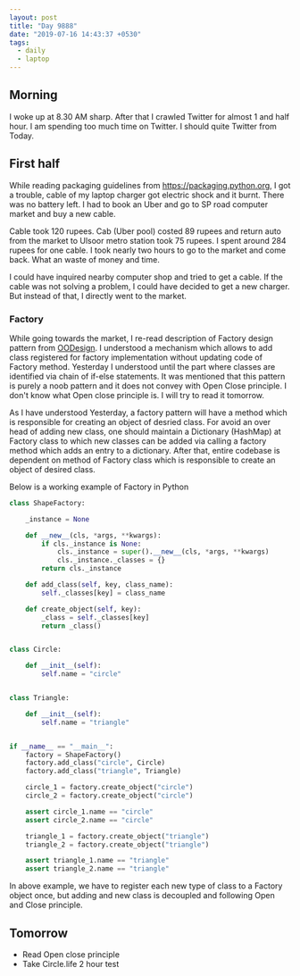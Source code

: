 ```yaml
---
layout: post
title: "Day 9888"
date: "2019-07-16 14:43:37 +0530"
tags:
  - daily
  - laptop
---
```


## Morning

I woke up at 8.30 AM sharp. After that I crawled Twitter for almost 1 and half
hour. I am spending too much time on Twitter. I should quite Twitter from
Today.


## First half

While reading packaging guidelines from https://packaging.python.org, I got a
trouble, cable of my laptop charger got electric shock and it burnt. There was
no battery left. I had to book an Uber and go to SP road computer market and
buy a new cable.

Cable took 120 rupees. Cab (Uber pool) costed 89 rupees and return auto from
the market to Ulsoor metro station took 75 rupees. I spent around 284 rupees
for one cable. I took nearly two hours to go to the market and come back. What
an waste of money and time.

I could have inquired nearby computer shop and tried to get a cable. If the
cable was not solving a problem, I could have decided to get a new charger. But
instead of that, I directly went to the market.


### Factory

While going towards the market, I re-read description of Factory design pattern
from [OODesign][oodesign]. I understood a mechanism which allows to add class
registered for factory implementation without updating code of Factory method.
Yesterday I understood until the part where classes are identified via chain of
if-else statements. It was mentioned that this pattern is purely a noob pattern
and it does not convey with Open Close principle. I don't know what Open close
principle is. I will try to read it tomorrow.

As I have understood Yesterday, a factory pattern will have a method which is
responsible for creating an object of desried class. For avoid an over head of
adding new class, one should maintain a Dictionary (HashMap) at Factory class
to which new classes can be added via calling a factory method which adds an
entry to a dictionary. After that, entire codebase is dependent on method of
Factory class which is responsible to create an object of desired class.

Below is a working example of Factory in Python

```python
class ShapeFactory:

    _instance = None

    def __new__(cls, *args, **kwargs):
        if cls._instance is None:
            cls._instance = super().__new__(cls, *args, **kwargs)
            cls._instance._classes = {}
        return cls._instance

    def add_class(self, key, class_name):
        self._classes[key] = class_name

    def create_object(self, key):
        _class = self._classes[key]
        return _class()


class Circle:

    def __init__(self):
        self.name = "circle"


class Triangle:

    def __init__(self):
        self.name = "triangle"


if __name__ == "__main__":
    factory = ShapeFactory()
    factory.add_class("circle", Circle)
    factory.add_class("triangle", Triangle)

    circle_1 = factory.create_object("circle")
    circle_2 = factory.create_object("circle")

    assert circle_1.name == "circle"
    assert circle_2.name == "circle"

    triangle_1 = factory.create_object("triangle")
    triangle_2 = factory.create_object("triangle")

    assert triangle_1.name == "triangle"
    assert triangle_2.name == "triangle"
```

In above example, we have to register each new type of class to a Factory
object once, but adding and new class is decoupled and following Open and Close
principle.


## Tomorrow

* Read Open close principle
* Take Circle.life 2 hour test

[OODESIGN]: https://www.oodesign.com
